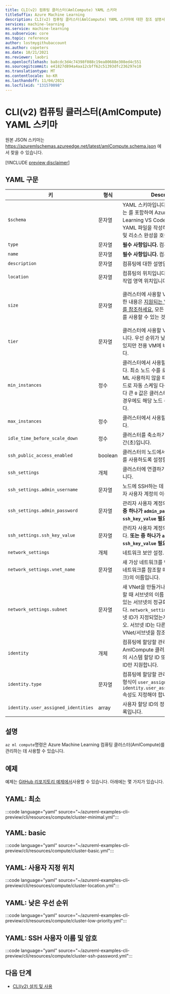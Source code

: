 ```yaml
---
title: CLI(v2) 컴퓨팅 클러스터(AmlCompute) YAML 스키마
titleSuffix: Azure Machine Learning
description: CLI(v2) 컴퓨팅 클러스터(AmlCompute) YAML 스키마에 대한 참조 설명서입니다.
services: machine-learning
ms.service: machine-learning
ms.subservice: core
ms.topic: reference
author: lostmygithubaccount
ms.author: copeters
ms.date: 10/21/2021
ms.reviewer: laobri
ms.openlocfilehash: ba8cdc3d4c74398f088c19ea80688e308ed4c551
ms.sourcegitcommit: e41827d894a4aa12cbff62c51393dfc236297e10
ms.translationtype: MT
ms.contentlocale: ko-KR
ms.lasthandoff: 11/04/2021
ms.locfileid: "131570098"
---
```

# <a name="cli-v2-compute-cluster-amlcompute-yaml-schema"></a>CLI(v2) 컴퓨팅 클러스터(AmlCompute) YAML 스키마

원본 JSON 스키마는 https://azuremlschemas.azureedge.net/latest/amlCompute.schema.json 에서 찾을 수 있습니다.

[!INCLUDE [preview disclaimer](../../includes/machine-learning-preview-generic-disclaimer.md)]

## <a name="yaml-syntax"></a>YAML 구문

| 키 | 형식 | Description | 허용되는 값 | 기본값 |
| --- | ---- | ----------- | -------------- | ------- |
| `$schema` | 문자열 | YAML 스키마입니다. 파일의 맨 위에 있는 를 포함하여 Azure Machine Learning VS Code 확장명을 사용하여 YAML 파일을 작성하면 `$schema` 스키마 및 리소스 완성을 호출할 수 있습니다. | | |
| `type` | 문자열 | **필수 사항입니다.** 컴퓨팅 유형입니다. | `amlcompute` | |
| `name` | 문자열 | **필수 사항입니다.** 컴퓨팅의 이름입니다. | | |
| `description` | 문자열 | 컴퓨팅에 대한 설명입니다. | | |
| `location` | 문자열 | 컴퓨팅의 위치입니다. 생략하면 기본값은 작업 영역 위치입니다. | | |
| `size` | 문자열 | 클러스터에 사용할 VM 크기입니다. 자세한 내용은 [지원되는 VM 시리즈 및 크기를 참조하세요.](concept-compute-target.md#supported-vm-series-and-sizes) 모든 지역에서 모든 크기를 사용할 수 있는 것은 아닙니다. | 지정된 지역에서 지원되는 크기 목록은 을 `az ml compute list-sizes` 사용하세요.  | `Standard_DS3_v2` |
| `tier` | 문자열 | 클러스터에 사용할 VM 우선 순위 계층입니다. 우선 순위가 낮은 VM은 선점할 수 있지만 전용 VM에 비해 비용이 절감됩니다. | `dedicated`, `low_priority` | `dedicated` |
| `min_instances` | 정수 | 클러스터에서 사용할 최소 노드 수입니다. 최소 노드 수를 로 `0` 설정하면 Azure ML 사용하지 않을 때 클러스터를 0개 노드로 자동 스케일 다운할 수 있습니다. 보다 큰 `0` 값은 클러스터가 사용되지 않는 경우에도 해당 노드 수를 계속 실행합니다. | | `0` |
| `max_instances` | 정수 | 클러스터에서 사용할 최대 노드 수입니다. | | `1` |
| `idle_time_before_scale_down` | 정수 | 클러스터를 축소하기 전의 노드 유휴 시간(초)입니다. | | `120` |
| `ssh_public_access_enabled` | boolean | 클러스터의 노드에서 공용 SSH 액세스를 사용하도록 설정할지 여부입니다. | | `false` |
| `ssh_settings` | 개체 | 클러스터에 연결하기 위한 SSH 설정입니다. | | |
| `ssh_settings.admin_username` | 문자열 | 노드에 SSH하는 데 사용할 수 있는 관리자 사용자 계정의 이름입니다. | | |
| `ssh_settings.admin_password` | 문자열 | 관리자 사용자 계정의 암호입니다. **또는 중 하나가 `admin_password` `ssh_key_value` 필요합니다.** | | |
| `ssh_settings.ssh_key_value` | 문자열 | 관리자 사용자 계정의 SSH 공개 키입니다. **또는 중 하나가 `admin_password` `ssh_key_value` 필요합니다.** | | |
| `network_settings` | 개체 | 네트워크 보안 설정. | | |
| `network_settings.vnet_name` | 문자열 | 새 가상 네트워크를 만들거나 기존 가상 네트워크를 참조할 때 VNet(가상 네트워크)의 이름입니다. | | |
| `network_settings.subnet` | 문자열 | 새 VNet을 만들거나 기존 VNet을 참조할 때 서브넷의 이름 또는 기존 VNet에 있는 서브넷의 정규화된 리소스 ID입니다. `network_settings.vnet_name`서브넷 ID가 지정되었는지 지정하지 마십시오. 서브넷 ID는 다른 리소스 그룹의 VNet/서브넷을 참조할 수 있습니다. | | |
| `identity` | 개체 | 컴퓨팅에 할당할 관리 ID 구성입니다. AmlCompute 클러스터는 동시에 하나의 시스템 할당 ID 또는 여러 사용자 할당 ID만 지원합니다. | | |
| `identity.type` | 문자열 | 컴퓨팅에 할당할 관리 ID의 형식입니다. 형식이 `user_assigned` 이면 `identity.user_assigned_identities` 속성도 지정해야 합니다. | `system_assigned`, `user_assigned` | |
| `identity.user_assigned_identities` | array | 사용자 할당 ID의 정규화된 리소스 ID 목록입니다. | | |

## <a name="remarks"></a>설명

`az ml compute`명령은 Azure Machine Learning 컴퓨팅 클러스터(AmlCompute)를 관리하는 데 사용할 수 있습니다.

## <a name="examples"></a>예제

예제는 [GitHub 리포지토리 예제에서](https://github.com/Azure/azureml-examples/tree/main/cli/resources/compute)사용할 수 있습니다. 아래에는 몇 가지가 있습니다.

## <a name="yaml-minimal"></a>YAML: 최소

:::code language="yaml" source="~/azureml-examples-cli-preview/cli/resources/compute/cluster-minimal.yml":::

## <a name="yaml-basic"></a>YAML: basic

:::code language="yaml" source="~/azureml-examples-cli-preview/cli/resources/compute/cluster-basic.yml":::

## <a name="yaml-custom-location"></a>YAML: 사용자 지정 위치

:::code language="yaml" source="~/azureml-examples-cli-preview/cli/resources/compute/cluster-location.yml":::

## <a name="yaml-low-priority"></a>YAML: 낮은 우선 순위

:::code language="yaml" source="~/azureml-examples-cli-preview/cli/resources/compute/cluster-low-priority.yml":::

## <a name="yaml-ssh-username-and-password"></a>YAML: SSH 사용자 이름 및 암호

:::code language="yaml" source="~/azureml-examples-cli-preview/cli/resources/compute/cluster-ssh-password.yml":::

## <a name="next-steps"></a>다음 단계

- [CLI(v2) 설치 및 사용](how-to-configure-cli.md)
